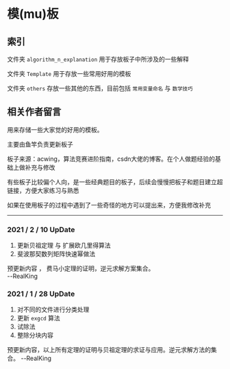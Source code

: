 # 模(mu)板 
<Template>这些都是模板哦</Template>

## 索引
文件夹 `algorithm_n_explanation` 用于存放板子中所涉及的一些解释

文件夹 `Template` 用于存放一些常用好用的模板

文件夹 `others` 存放一些其他的东西，目前包括 `常用变量命名` 与 `数学技巧`

## 相关作者留言
用来存储一些大家觉的好用的模板。

主要由鱼竿负责更新板子

板子来源：acwing，算法竞赛进阶指南，csdn大佬的博客。在个人做题经验的基础上做补充与修改

有些板子比较偏个人向，是一些经典题目的板子，后续会慢慢把板子和题目建立超链接，方便大家练习与熟悉

如果在使用板子的过程中遇到了一些奇怪的地方可以提出来，方便我修改补充

***
### 2021 / 2 / 10 UpDate

1. 更新贝祖定理 与 扩展欧几里得算法
2. 斐波那契数列矩阵快速幂做法

预更新内容 ， 费马小定理的证明，逆元求解方案集合。  
--RealKing
### 2021 / 1 / 28 UpDate

1. 对不同的文件进行分类处理
2. 更新 `exgcd` 算法
3. 试除法
4. 整除分块内容

预更新内容，以上所有定理的证明与贝祖定理的求证与应用。逆元求解方法的集合。
--RealKing


